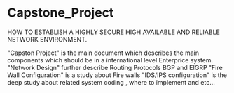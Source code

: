 # Capstone_Project
HOW TO ESTABLISH A HIGHLY SECURE HIGH AVAILABLE AND RELIABLE NETWORK ENVIRONMENT.

"Capston Project"  is the main document which describes the main components which should be in a international level Enterprice system.
"Network Design"  further describe Routing Protocols BGP and EIGRP 
"Fire Wall Configuration" is a study about Fire walls 
"IDS/IPS configuration" is the deep study about related system coding , where to implement and etc...

